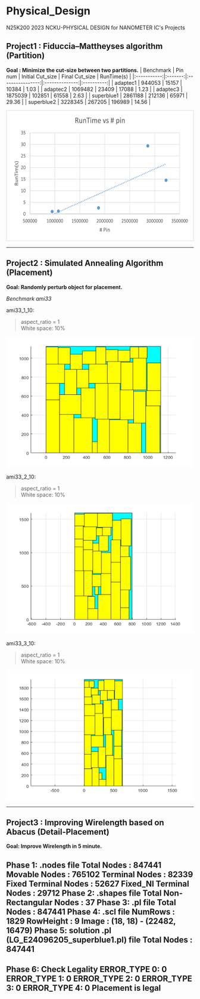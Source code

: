 # Physical_Design
N25K200 2023 NCKU-PHYSICAL DESIGN for NANOMETER IC's Projects

## Project1 : Fiduccia–Mattheyses algorithm (Partition)

**Goal : Minimize the cut‐size between two partitions.**
| Benchmark   | Pin num | Initial Cut_size | Final Cut_size | RunTime(s) |
|:-----------:|:-------:|:----------------:|:--------------:|:----------:|
| adaptec1    |  944053 |           15157  |         10384  |      1.03  |
| adaptec2    | 1069482 |           23409  |         17088  |      1.23  |
| adaptec3    | 1875039 |          102851  |         61558  |      2.63  |
| superblue1  | 2861188 |          212136  |         65971  |     29.36  |
| superblue2  | 3228345 |          267205  |        196989  |     14.56  |

<img src="Project1_FM/runtime_vs_pin.png" width="550" height="350" />

---  


## Project2 : Simulated Annealing Algorithm (Placement)

**Goal: Randomly perturb object for placement.**

*Benchmark ami33*

ami33_1_10:   
  >aspect_ratio = 1   
  >White space: 10%
  
<img src="Project2_SA/ami33_1_10.png" width="550" height="350" />

ami33_2_10:   
  >aspect_ratio = 1   
  >White space: 10%
  
<img src="Project2_SA/ami33_2_10.png" width="550" height="350" />

ami33_3_10:   
  >aspect_ratio = 1   
  >White space: 10%
  
<img src="Project2_SA/ami33_3_10.png" width="550" height="350" />

---  


## Project3 : Improving Wirelength based on Abacus (Detail-Placement)

**Goal: Improve Wirelength in 5 minute.**  

Phase 1: .nodes file
         Total Nodes             : 847441
         Movable Nodes           : 765102
         Terminal Nodes          : 82339
         Fixed Terminal Nodes    : 52627
         Fixed_NI Terminal Nodes : 29712
Phase 2: .shapes file
         Total Non-Rectangular Nodes  : 37
Phase 3: .pl file
         Total Nodes  : 847441
Phase 4: .scl file
         NumRows   : 1829
         RowHeight : 9
         Image     : (18, 18) - (22482, 16479)
Phase 5: solution .pl (LG_E24096205_superblue1.pl) file
         Total Nodes  : 847441
-----------------------------------------------------
Phase 6: Check Legality
         ERROR_TYPE 0: 0
         ERROR_TYPE 1: 0
         ERROR_TYPE 2: 0
         ERROR_TYPE 3: 0
         ERROR_TYPE 4: 0
         Placement is legal
-----------------------------------------------------

